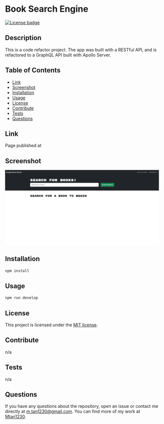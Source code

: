# Book Search Engine  

[![License badge](https://img.shields.io/badge/liscense-MIT-blue)](./LICENSE)  

## Description  

This is a code refactor project. The app was built with a RESTful API, and is refactored to a GraphQL API built with Apollo Server.

## Table of Contents  
- [Link](#link)
- [Screenshot](#screenshot)
- [Installation](#installation)
- [Usage](#usage)
- [License](#license)
- [Contribute](#contribute)
- [Tests](#tests)
- [Questions](#questions)  

## Link

Page published at 

## Screenshot

![screen-capture](Assets/screencap.png)

## Installation  

```bash
npm install
```

## Usage  

```bash
npm run develop
``` 

## License  

This project is licensed under the [MIT license](LICENSE).  

## Contribute  

n/a  

## Tests  

n/a  

## Questions  

If you have any questions about the repository, open an issue or contact me directly at [m.tan1230@gmail.com](mailto:m.tan1230@gmail.com). You can find more of my work at [Mtan1230](https://github.com/Mtan1230).
